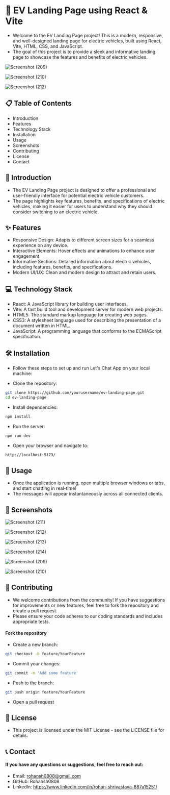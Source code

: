 # 🚀 EV Landing Page using React & Vite

- Welcome to the EV Landing Page project! This is a modern, responsive, and well-designed landing page for electric vehicles, built using React, Vite, HTML, CSS, and JavaScript.
- The goal of this project is to provide a sleek and informative landing page to showcase the features and benefits of electric vehicles.

![Screenshot (209)](https://github.com/user-attachments/assets/3dbff74f-661b-4140-ad43-1ddfeb161a2e)

![Screenshot (210)](https://github.com/user-attachments/assets/bd2305bc-7a50-486f-9031-679ee02d9194)

![Screenshot (212)](https://github.com/user-attachments/assets/7519cf32-5688-49c5-8f70-8bec3df28178)


## 📋 Table of Contents
- Introduction
- Features
- Technology Stack
- Installation
- Usage
- Screenshots
- Contributing
- License
- Contact

## 📘 Introduction
- The EV Landing Page project is designed to offer a professional and user-friendly interface for potential electric vehicle customers.
- The page highlights key features, benefits, and specifications of electric vehicles, making it easier for users to understand why they should consider switching to an electric vehicle.

## ✨ Features
- Responsive Design: Adapts to different screen sizes for a seamless experience on any device.
- Interactive Elements: Hover effects and animations to enhance user engagement.
- Informative Sections: Detailed information about electric vehicles, including features, benefits, and specifications.
- Modern UI/UX: Clean and modern design to attract and retain users.


## 💻 Technology Stack
- React: A JavaScript library for building user interfaces.
- Vite: A fast build tool and development server for modern web projects.
- HTML5: The standard markup language for creating web pages.
- CSS3: A stylesheet language used for describing the presentation of a document written in HTML.
- JavaScript: A programming language that conforms to the ECMAScript specification.

## 🛠 Installation
- Follow these steps to set up and run Let's Chat App on your local machine:

- Clone the repository:

```bash
git clone https://github.com/yourusername/ev-landing-page.git
cd ev-landing-page
```

- Install dependencies:

```bash
npm install
```

- Run the server:

```bash
npm run dev
```
- Open your browser and navigate to:

```bash
http://localhost:5173/
```

## 🚀 Usage
- Once the application is running, open multiple browser windows or tabs, and start chatting in real-time!
- The messages will appear instantaneously across all connected clients.

## 📸 Screenshots

![Screenshot (211)](https://github.com/user-attachments/assets/659bbadc-05de-45b9-9e0b-eaed0e3dc8a2)

![Screenshot (212)](https://github.com/user-attachments/assets/7519cf32-5688-49c5-8f70-8bec3df28178)

![Screenshot (213)](https://github.com/user-attachments/assets/30ba8970-bd11-451f-b2cc-47500da34eee)

![Screenshot (214)](https://github.com/user-attachments/assets/70d47a62-6d86-4643-a722-f74018ce0552)

![Screenshot (209)](https://github.com/user-attachments/assets/3dbff74f-661b-4140-ad43-1ddfeb161a2e)

![Screenshot (210)](https://github.com/user-attachments/assets/bd2305bc-7a50-486f-9031-679ee02d9194)





## 🤝 Contributing
- We welcome contributions from the community! If you have suggestions for improvements or new features, feel free to fork the repository and create a pull request.
- Please ensure your code adheres to our coding standards and includes appropriate tests.

#### Fork the repository
- Create a new branch:

```bash
git checkout -b feature/YourFeature
```

- Commit your changes:

```bash
git commit -m 'Add some feature'
```

- Push to the branch:

```bash
git push origin feature/YourFeature
```
- Open a pull request


## 📄 License
- This project is licensed under the MIT License - see the LICENSE file for details.

## 📞 Contact
#### If you have any questions or suggestions, feel free to reach out:

- Email: rohansh0808@gmail.com
- GitHub: Rohansh0808
- LinkedIn: https://www.linkedin.com/in/rohan-shrivastava-887a15251/
